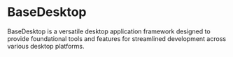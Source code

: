 # BaseDesktop
BaseDesktop is a versatile desktop application framework designed to provide foundational tools and features for streamlined development across various desktop platforms.
